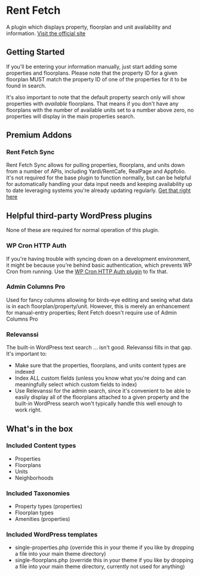 # Rent Fetch

A plugin which displays property, floorplan and unit availability and information.
[Visit the official site](https://rentfetch.io)

## Getting Started

If you'll be entering your information manually, just start adding some properties and floorplans. Please note that the property ID for a given floorplan MUST match the property ID of one of the properties for it to be found in search.

It's also important to note that the default property search only will show properties with _available_ floorplans. That means if you don't have any floorplans with the number of available units set to a number above zero, no properties will display in the main properties search.

## Premium Addons

### Rent Fetch Sync

Rent Fetch Sync allows for pulling properties, floorplans, and units down from a number of APIs, including Yardi/RentCafe, RealPage and Appfolio. It's not required for the base plugin to function normally, but can be helpful for automatically handling your data input needs and keeping availability up to date leveraging systems you're already updating regularly. [Get that right here](https://rentfetch.io)

## Helpful third-party WordPress plugins

None of these are required for normal operation of this plugin.

### WP Cron HTTP Auth

If you're having trouble with syncing down on a development environment, it might be because you're behind basic authentication, which prevents WP Cron from running. Use the [WP Cron HTTP Auth plugin](https://wordpress.org/plugins/wp-cron-http-auth/) to fix that.

### Admin Columns Pro

Used for fancy columns allowing for birds-eye editing and seeing what data is in each floorplan/property/unit. However, this is merely an enhancement for manual-entry properties; Rent Fetch doesn't require use of Admin Columns Pro

### Relevanssi

The built-in WordPress text search ... isn't good. Relevanssi fills in that gap. It's important to:

-   Make sure that the properties, floorplans, and units content types are indexed
-   Index ALL custom fields (unless you know what you're doing and can meaningfully select which custom fields to index)
-   Use Relevanssi for the admin search, since it's convenient to be able to easily display all of the floorplans attached to a given property and the built-in WordPress search won't typically handle this well enough to work right.

## What's in the box

### Included Content types

-   Properties
-   Floorplans
-   Units
-   Neighborhoods

### Included Taxonomies

-   Property types (properties)
-   Floorplan types
-   Amenities (properties)

### Included WordPress templates

-   single-properties.php (override this in your theme if you like by dropping a file into your main theme directory)
-   single-floorplans.php (override this in your theme if you like by dropping a file into your main theme directory, currently not used for anything)
